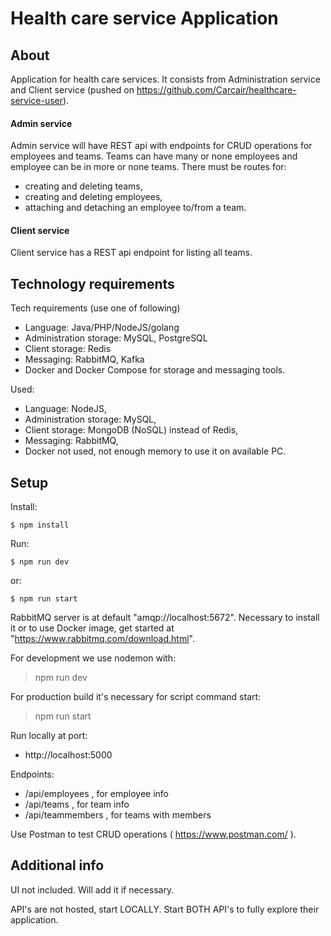 # Health care service Application

## About

Application for health care services. It consists from Administration service and Client service (pushed on https://github.com/Carcair/healthcare-service-user).

#### Admin service
Admin service will have REST api with endpoints for CRUD operations for employees and teams. Teams can have many or none employees and employee can be in more or none teams.
There must be routes for:
* creating and deleting teams,
* creating and deleting employees,
* attaching and detaching an employee to/from a team.

#### Client service
Client service has a REST api endpoint for listing all teams.

## Technology requirements

Tech requirements (use one of following)
* Language: Java/PHP/NodeJS/golang
* Administration storage: MySQL, PostgreSQL
* Client storage: Redis
* Messaging: RabbitMQ, Kafka
* Docker and Docker Compose for storage and messaging tools.

Used:
* Language: NodeJS,
* Administration storage: MySQL,
* Client storage: MongoDB (NoSQL) instead of Redis,
* Messaging: RabbitMQ,
* Docker not used, not enough memory to use it on available PC.

## Setup

Install: 

```
$ npm install
```

Run:
```
$ npm run dev
```

or:

```
$ npm run start
```

RabbitMQ server is at default "amqp://localhost:5672". Necessary to install it or to use Docker image, get started at "https://www.rabbitmq.com/download.html".

For development we use nodemon with:
> npm run dev

For production build it's necessary for script command start:
> npm run start

Run locally at port:
* http://localhost:5000

Endpoints:
* /api/employees , for employee info
* /api/teams , for team info
* /api/teammembers , for teams with members

Use Postman to test CRUD operations ( https://www.postman.com/ ).

## Additional info

UI not included. Will add it if necessary.

API's are not hosted, start LOCALLY. Start BOTH API's to fully explore their application.
